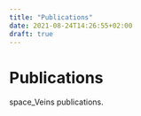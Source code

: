 ```yaml
---
title: "Publications"
date: 2021-08-24T14:26:55+02:00
draft: true
---
```


# Publications

space_Veins publications.
